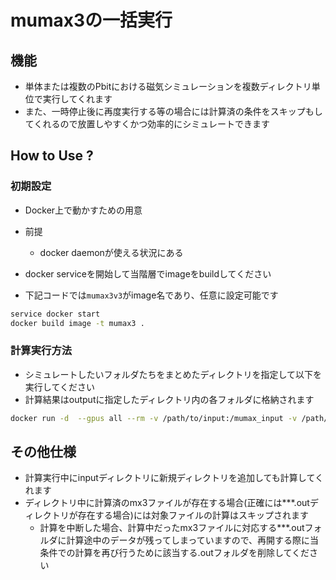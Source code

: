 # mumax3の一括実行
## 機能
- 単体または複数のPbitにおける磁気シミュレーションを複数ディレクトリ単位で実行してくれます
- また、一時停止後に再度実行する等の場合には計算済の条件をスキップもしてくれるので放置しやすくかつ効率的にシミュレートできます

## How to Use ?
### 初期設定
- Docker上で動かすための用意
- 前提
    - docker daemonが使える状況にある

- docker serviceを開始して当階層でimageをbuildしてください
- 下記コードでは`mumax3v3`がimage名であり、任意に設定可能です
~~~sh
service docker start
docker build image -t mumax3 .
~~~
### 計算実行方法
- シミュレートしたいフォルダたちをまとめたディレクトリを指定して以下を実行してください
- 計算結果はoutputに指定したディレクトリ内の各フォルダに格納されます
~~~sh
docker run -d  --gpus all --rm -v /path/to/input:/mumax_input -v /path/to/output:/mumax_output mumax3:latest /bin/bash -c "cd /mumax3 && ./run_mumax.sh"
~~~

## その他仕様
- 計算実行中にinputディレクトリに新規ディレクトリを追加しても計算してくれます
- ディレクトリ中に計算済のmx3ファイルが存在する場合(正確には***.outディレクトリが存在する場合)には対象ファイルの計算はスキップされます
    - 計算を中断した場合、計算中だったmx3ファイルに対応する***.outフォルダに計算途中のデータが残ってしまっていますので、再開する際に当条件での計算を再び行うために該当する.outフォルダを削除してください

